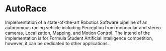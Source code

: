 # AutoRace
Implementation of a state-of-the-art Robotics Software pipeline of an autonomous racing vehicle including Perception from monocular and stereo cameras, Localization, Mapping, and Motion Control. The intend of the implementation is for Formula Student Artificial Intelligence competition, however, it can be dedicated to other applications.
